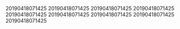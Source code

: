 20190418071425
20190418071425
20190418071425
20190418071425
20190418071425
20190418071425
20190418071425
20190418071425
20190418071425
